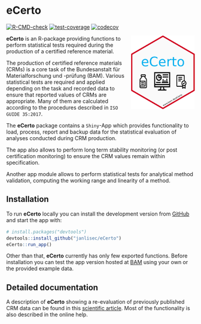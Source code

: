 
# eCerto

<!-- badges: start -->
[![R-CMD-check](https://github.com/janlisec/eCerto/actions/workflows/R-CMD-check.yaml/badge.svg)](https://github.com/janlisec/eCerto/actions/workflows/R-CMD-check.yaml)
[![test-coverage](https://github.com/janlisec/eCerto/actions/workflows/test-coverage.yaml/badge.svg)](https://github.com/janlisec/eCerto/actions/workflows/test-coverage.yaml)
[![codecov](https://codecov.io/gh/janlisec/eCerto/branch/main/graph/badge.svg)](https://app.codecov.io/gh/janlisec/eCerto?branch=main)
<!-- badges: end -->

<img src="inst/app/www/hex-eCerto.png" width="170" align="right"/>

**eCerto** is an R-package providing functions to perform statistical tests
required during the production of a certified reference material.

The production of certified reference materials (CRMs) is a core task of 
the Bundesanstalt für Materialforschung und -prüfung (BAM). Various statistical 
tests are required and applied depending on the task and recorded data to ensure 
that reported values of CRMs are appropriate. Many of them are calculated 
according to the procedures described in `ISO GUIDE 35:2017`. 

The **eCerto** package contains a `Shiny`-App which provides functionality to 
load, process, report and backup data for the statistical evaluation of analyses 
conducted during CRM production.

The app also allows to perform long term stability monitoring (or post 
certification monitoring) to ensure the CRM values remain within specification.

Another app module allows to perform statistical tests for analytical method 
validation, computing the working range and linearity of a method.

## Installation

To run **eCerto** locally you can install the development version from 
[GitHub](https://github.com/janlisec/eCerto) and start the app with:

``` r
# install.packages("devtools")
devtools::install_github("janlisec/eCerto")
eCerto::run_app()
```

Other than that, **eCerto** currently has only few exported functions. Before 
installation you can test the app version hosted at [BAM](https://apps.bam.de/shn00/eCerto/ "www.bam.de/eCerto")
using your own or the provided example data.

## Detailed documentation

A description of **eCerto** showing a re-evaluation of previously published CRM data 
can be found in this [scientific article](https://doi.org/10.1007/s00216-023-05099-3).
Most of the functionality is also described in the online help.
